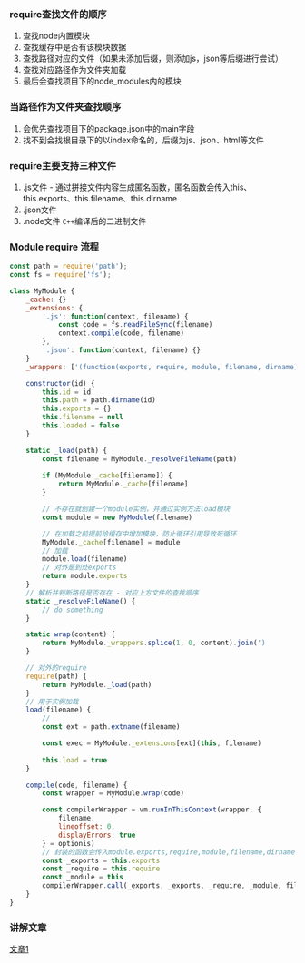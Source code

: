 ### require查找文件的顺序

1. 查找node内置模块
2. 查找缓存中是否有该模块数据
3. 查找路径对应的文件（如果未添加后缀，则添加js，json等后缀进行尝试）
4. 查找对应路径作为文件夹加载
5. 最后会查找项目下的node_modules内的模块

### 当路径作为文件夹查找顺序

1. 会优先查找项目下的package.json中的main字段
2. 找不到会找根目录下的以index命名的，后缀为js、json、html等文件

### require主要支持三种文件

1. .js文件 - 通过拼接文件内容生成匿名函数，匿名函数会传入this、this.exports、this.filename、this.dirname
2. .json文件
3. .node文件 `C++`编译后的二进制文件

### Module require 流程
```javascript
const path = require('path');
const fs = require('fs');

class MyModule {
    _cache: {}
    _extensions: {
        '.js': function(context, filename) {
            const code = fs.readFileSync(filename)
            context.compile(code, filename)
        },
        '.json': function(context, filename) {}
    }
    _wrappers: ['(function(exports, require, module, filename, dirname){', '})']

    constructor(id) {
        this.id = id
        this.path = path.dirname(id)
        this.exports = {}
        this.filename = null
        this.loaded = false
    }

    static _load(path) {
        const filename = MyModule._resolveFileName(path)
        
        if (MyModule._cache[filename]) {
            return MyModule._cache[filename]
        }

        // 不存在就创建一个module实例，并通过实例方法load模块
        const module = new MyModule(filename)

        // 在加载之前提前给缓存中增加模块，防止循环引用导致死循环
        MyModule._cache[filename] = module
        // 加载
        module.load(filename)
        // 对外是到处exports
        return module.exports
    }
    // 解析并判断路径是否存在 - 对应上方文件的查找顺序
    static _resolveFileName() {
        // do something
    }

    static wrap(content) {
        return MyModule._wrappers.splice(1, 0, content).join(')
    }

    // 对外的require
    require(path) {
        return MyModule._load(path)
    }
    // 用于实例加载
    load(filename) {
        // 
        const ext = path.extname(filename)

        const exec = MyModule._extensions[ext](this, filename)
        
        this.load = true
    }

    compile(code, filename) {
        const wrapper = MyModule.wrap(code)

        const compilerWrapper = vm.runInThisContext(wrapper, {
            filename,
            lineoffset: 0,
            displayErrors: true
        } = optionis)
        // 封装的函数会传入module.exports,require,module,filename,dirname参数
        const _exports = this.exports
        const _require = this.require
        const _module = this
        compilerWrapper.call(_exports, _exports, _require, _module, filename, dirname)
    }
}
```

### 讲解文章
[文章1](https://juejin.cn/post/6866973719634542606#heading-2)